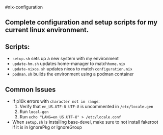 #nix-configuration
## Complete configuration and setup scripts for my current linux environment.

## Scripts: 
- `setup.sh` sets up a new system with my environment
- `update-hm.sh` updates home-manager to match`home.nix`
- `update-nixos.sh` updates nixos to match `configuration.nix`
- `podman.sh` builds the environment using a podman container

## Common Issues
- If p10k errors with `character not in range`:
    1. Verify that `en_US.UTF-8 UTF-8` is uncommented in `/etc/locale.gen`
    2. Run `local-gen`
    3. Run `echo "LANG=en_US.UTF-8" > /etc/locale.conf`
- When `setup.sh` is installing base-devel, make sure to not install fakeroot if it is in IgnorePkg or IgnoreGroup
